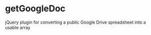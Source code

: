 getGoogleDoc
============

jQuery plugin for converting a public Google Drive spreadsheet into a usable array
